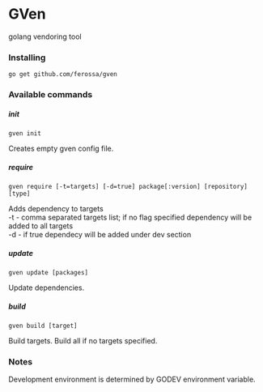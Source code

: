 GVen
====

golang vendoring tool

### Installing

```
go get github.com/ferossa/gven
```

### Available commands

##### init

```
gven init
```

Creates empty gven config file.

##### require

```
gven require [-t=targets] [-d=true] package[:version] [repository] [type]
```

Adds dependency to targets\
-t - comma separated targets list; if no flag specified dependency will be added to all targets\
-d - if true dependecy will be added under dev section

##### update

```
gven update [packages]
```

Update dependencies.

##### build

```
gven build [target]
```

Build targets. Build all if no targets specified.

### Notes

Development environment is determined by GODEV environment variable.